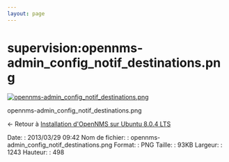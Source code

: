 ```yaml
---
layout: page
---
```


supervision:opennms-admin\_config\_notif\_destinations.png
==========================================================

[![opennms-admin\_config\_notif\_destinations.png](..//assets/media/supervision/opennms-admin_config_notif_destinations.png@cache=&w=900&h=360 "opennms-admin_config_notif_destinations.png")](..//assets/media/supervision/opennms-admin_config_notif_destinations.png@cache= "Afficher le fichier original")

opennms-admin\_config\_notif\_destinations.png

← Retour à [Installation d'OpenNMS sur Ubuntu 8.0.4
LTS](../../opennms/install-on-ubuntu.html "opennms:install-on-ubuntu")

Date:
:   2013/03/29 09:42
Nom de fichier:
:   opennms-admin\_config\_notif\_destinations.png
Format:
:   PNG
Taille:
:   93KB
Largeur:
:   1243
Hauteur:
:   498

